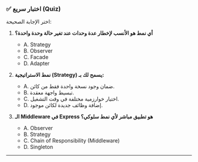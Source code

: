### ✅ اختبار سريع (Quiz)
اختر الإجابة الصحيحة:

1.  **أي نمط هو الأنسب لإخطار عدة وحدات عند تغير حالة وحدة واحدة؟**
    * A. Strategy
    * B. Observer
    * C. Facade
    * D. Adapter

2.  **نمط الاستراتيجية (Strategy) يسمح لك بـ:**
    * A. ضمان وجود نسخة واحدة فقط من كائن.
    * B. تبسيط واجهة معقدة.
    * C. اختيار خوارزمية مختلفة في وقت التشغيل.
    * D. إضافة وظائف جديدة لكائن موجود.

3.  **الـ Middleware في Express هو تطبيق مباشر لأي نمط سلوكي؟**
    * A. Observer
    * B. Strategy
    * C. Chain of Responsibility (Middleware)
    * D. Singleton

---